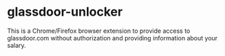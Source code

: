 # glassdoor-unlocker
This is a Chrome/Firefox browser extension to provide access to glassdoor.com without authorization
and providing information about your salary.
